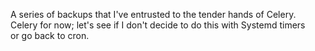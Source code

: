 A series of backups that I've entrusted to the tender hands of Celery.  
Celery for now; let's see if I don't decide to do this with Systemd timers  
or go back to cron.  
